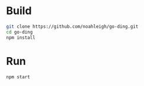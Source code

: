 # Build
```sh
git clone https://github.com/noahleigh/go-ding.git
cd go-ding
npm install
```
# Run
```sh
npm start
```
